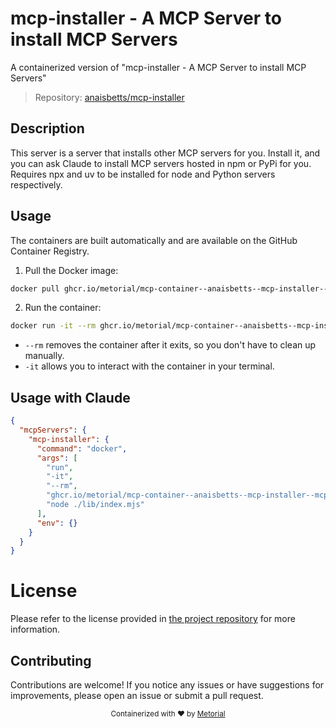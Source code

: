 
# mcp-installer - A MCP Server to install MCP Servers

A containerized version of "mcp-installer - A MCP Server to install MCP Servers"

> Repository: [anaisbetts/mcp-installer](https://github.com/anaisbetts/mcp-installer)

## Description

This server is a server that installs other MCP servers for you. Install it, and you can ask Claude to install MCP servers hosted in npm or PyPi for you. Requires npx and uv to be installed for node and Python servers respectively.


## Usage

The containers are built automatically and are available on the GitHub Container Registry.

1. Pull the Docker image:

```bash
docker pull ghcr.io/metorial/mcp-container--anaisbetts--mcp-installer--mcp-installer
```

2. Run the container:

```bash
docker run -it --rm ghcr.io/metorial/mcp-container--anaisbetts--mcp-installer--mcp-installer 
```

- `--rm` removes the container after it exits, so you don't have to clean up manually.
- `-it` allows you to interact with the container in your terminal.



## Usage with Claude

```json
{
  "mcpServers": {
    "mcp-installer": {
      "command": "docker",
      "args": [
        "run",
        "-it",
        "--rm",
        "ghcr.io/metorial/mcp-container--anaisbetts--mcp-installer--mcp-installer",
        "node ./lib/index.mjs"
      ],
      "env": {}
    }
  }
}
```

# License

Please refer to the license provided in [the project repository](https://github.com/anaisbetts/mcp-installer) for more information.

## Contributing

Contributions are welcome! If you notice any issues or have suggestions for improvements, please open an issue or submit a pull request.

<div align="center">
  <sub>Containerized with ❤️ by <a href="https://metorial.com">Metorial</a></sub>
</div>
  